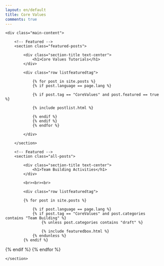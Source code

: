 ```yaml
---
layout: en/default
title: Core Values
comments: true
---
```



<!-- We reopen main-content and container -->

<div class="container-fluid">

    <div class="main-content">

        <!-- Featured -->
        <section class="featured-posts">

            <div class="section-title text-center">
                <h1>Core Values Tutorials</h1>
            </div>

            <div class="row listfeaturedtag">

                {% for post in site.posts %}
                {% if post.language == page.lang %}

                {% if post.tag == "CoreValues" and post.featured == true %}

                {% include postlist.html %}

                {% endif %}
                {% endif %}
                {% endfor %}

            </div>

        </section>

        <!-- Featured -->
        <section class="all-posts">

            <div class="section-title text-center">
                <h1>Team Building Activities</h1>
            </div>

            <br><br><br>

            <div class="row listfeaturedtag">

            {% for post in site.posts %}

                {% if post.language == page.lang %}
                {% if post.tag == "CoreValues" and post.categories contains "Team Building" %}
                    {% unless post.categories contains "draft" %}

                    {% include featuredbox.html %}
                {% endunless %}
            {% endif %}
{% endif %}
        {% endfor %}
        </div>

    </section>
